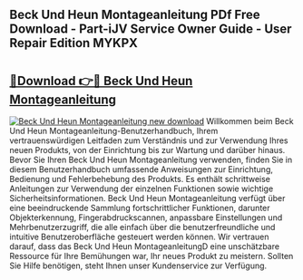 ## Beck Und Heun Montageanleitung PDf Free Download - Part-iJV Service Owner Guide - User Repair Edition MYKPX

# <h2><a href="http://df8jy9.blite.top/?on=Beck+Und+Heun+Montageanleitung">🔗Download 👉🔴 Beck Und Heun Montageanleitung</a></h2>

[![Beck Und Heun Montageanleitung new download](https://i.imgur.com/lujVjoI.png)](http://df8jy9.blite.top/?on=Beck+Und+Heun+Montageanleitung)
Willkommen beim Beck Und Heun Montageanleitung-Benutzerhandbuch, Ihrem vertrauenswürdigen Leitfaden zum Verständnis und zur Verwendung Ihres neuen Produkts, von der Einrichtung bis zur Wartung und darüber hinaus. Bevor Sie Ihren Beck Und Heun Montageanleitung verwenden, finden Sie in diesem Benutzerhandbuch umfassende Anweisungen zur Einrichtung, Bedienung und Fehlerbehebung des Produkts. Es enthält schrittweise Anleitungen zur Verwendung der einzelnen Funktionen sowie wichtige Sicherheitsinformationen. Beck Und Heun Montageanleitung verfügt über eine beeindruckende Sammlung fortschrittlicher Funktionen, darunter Objekterkennung, Fingerabdruckscannen, anpassbare Einstellungen und Mehrbenutzerzugriff, die alle einfach über die benutzerfreundliche und intuitive Benutzeroberfläche gesteuert werden können. Wir vertrauen darauf, dass das Beck Und Heun MontageanleitungD eine unschätzbare Ressource für Ihre Bemühungen war, Ihr neues Produkt zu meistern. Sollten Sie Hilfe benötigen, steht Ihnen unser Kundenservice zur Verfügung.
